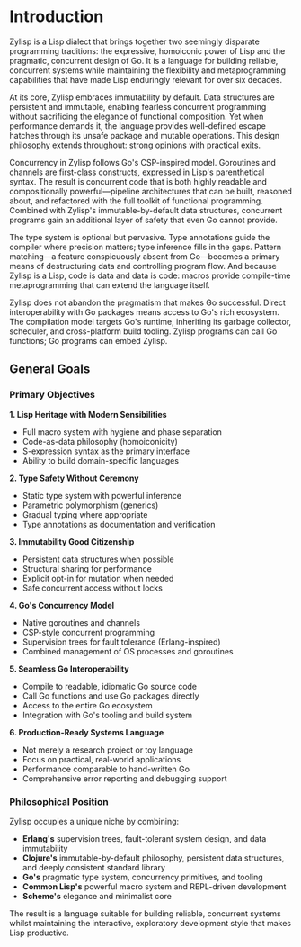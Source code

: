 # Introduction

Zylisp is a Lisp dialect that brings together two seemingly disparate programming traditions: the expressive, homoiconic power of Lisp and the pragmatic, concurrent design of Go. It is a language for building reliable, concurrent systems while maintaining the flexibility and metaprogramming capabilities that have made Lisp enduringly relevant for over six decades.

At its core, Zylisp embraces immutability by default. Data structures are persistent and immutable, enabling fearless concurrent programming without sacrificing the elegance of functional composition. Yet when performance demands it, the language provides well-defined escape hatches through its unsafe package and mutable operations. This design philosophy extends throughout: strong opinions with practical exits.

Concurrency in Zylisp follows Go's CSP-inspired model. Goroutines and channels are first-class constructs, expressed in Lisp's parenthetical syntax. The result is concurrent code that is both highly readable and compositionally powerful—pipeline architectures that can be built, reasoned about, and refactored with the full toolkit of functional programming. Combined with Zylisp's immutable-by-default data structures, concurrent programs gain an additional layer of safety that even Go cannot provide.

The type system is optional but pervasive. Type annotations guide the compiler where precision matters; type inference fills in the gaps. Pattern matching—a feature conspicuously absent from Go—becomes a primary means of destructuring data and controlling program flow. And because Zylisp is a Lisp, code is data and data is code: macros provide compile-time metaprogramming that can extend the language itself.

Zylisp does not abandon the pragmatism that makes Go successful. Direct interoperability with Go packages means access to Go's rich ecosystem. The compilation model targets Go's runtime, inheriting its garbage collector, scheduler, and cross-platform build tooling. Zylisp programs can call Go functions; Go programs can embed Zylisp.

## General Goals

### Primary Objectives

**1. Lisp Heritage with Modern Sensibilities**

- Full macro system with hygiene and phase separation
- Code-as-data philosophy (homoiconicity)
- S-expression syntax as the primary interface
- Ability to build domain-specific languages

**2. Type Safety Without Ceremony**

- Static type system with powerful inference
- Parametric polymorphism (generics)
- Gradual typing where appropriate
- Type annotations as documentation and verification

**3. Immutability Good Citizenship**

- Persistent data structures when possible
- Structural sharing for performance
- Explicit opt-in for mutation when needed
- Safe concurrent access without locks

**4. Go's Concurrency Model**

- Native goroutines and channels
- CSP-style concurrent programming
- Supervision trees for fault tolerance (Erlang-inspired)
- Combined management of OS processes and goroutines

**5. Seamless Go Interoperability**

- Compile to readable, idiomatic Go source code
- Call Go functions and use Go packages directly
- Access to the entire Go ecosystem
- Integration with Go's tooling and build system

**6. Production-Ready Systems Language**

- Not merely a research project or toy language
- Focus on practical, real-world applications
- Performance comparable to hand-written Go
- Comprehensive error reporting and debugging support

### Philosophical Position

Zylisp occupies a unique niche by combining:

- **Erlang's** supervision trees, fault-tolerant system design, and data immutability
- **Clojure's** immutable-by-default philosophy, persistent data structures, and deeply consistent standard library
- **Go's** pragmatic type system, concurrency primitives, and tooling
- **Common Lisp's** powerful macro system and REPL-driven development
- **Scheme's** elegance and minimalist core

The result is a language suitable for building reliable, concurrent systems whilst maintaining the interactive, exploratory development style that makes Lisp productive.
